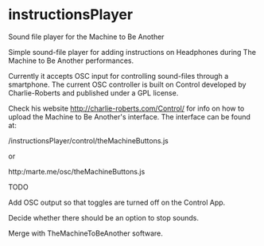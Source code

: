 instructionsPlayer
==================

Sound file player for the Machine to Be Another


Simple sound-file player for adding instructions on Headphones 
during The Machine to Be Another performances.

Currently it accepts OSC input for controlling sound-files through
a smartphone. The current OSC controller is built on Control developed 
by Charlie-Roberts and published under a GPL license.

Check his website http://charlie-roberts.com/Control/ for info on how to upload
the Machine to Be Another's interface. The interface can be found at:

/instructionsPlayer/control/theMachineButtons.js

or

http:/marte.me/osc/theMachineButtons.js



TODO

Add OSC output so that toggles are turned off on the Control App.

Decide whether there should be an option to stop sounds.

Merge with TheMachineToBeAnother software.

